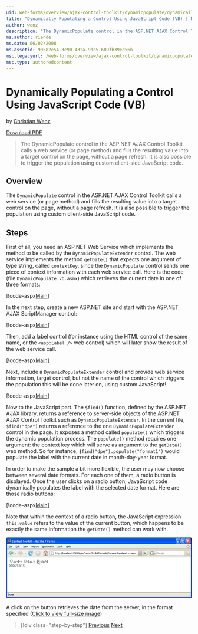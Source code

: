 ```yaml
---
uid: web-forms/overview/ajax-control-toolkit/dynamicpopulate/dynamically-populating-a-control-using-javascript-code-vb
title: "Dynamically Populating a Control Using JavaScript Code (VB) | Microsoft Docs"
author: wenz
description: "The DynamicPopulate control in the ASP.NET AJAX Control Toolkit calls a web service, or page method, and fills the resulting value into a target control on t... (VB)"
ms.author: riande
ms.date: 06/02/2008
ms.assetid: 90582e54-3e90-432a-9da5-689fb39ed56b
msc.legacyurl: /web-forms/overview/ajax-control-toolkit/dynamicpopulate/dynamically-populating-a-control-using-javascript-code-vb
msc.type: authoredcontent
---
```

# Dynamically Populating a Control Using JavaScript Code (VB)

by [Christian Wenz](https://github.com/wenz)

[Download PDF](https://download.microsoft.com/download/b/6/a/b6ae89ee-df69-4c87-9bfb-ad1eb2b23373/dynamicpopulate1VB.pdf)

> The DynamicPopulate control in the ASP.NET AJAX Control Toolkit calls a web service (or page method) and fills the resulting value into a target control on the page, without a page refresh. It is also possible to trigger the population using custom client-side JavaScript code.

## Overview

The `DynamicPopulate` control in the ASP.NET AJAX Control Toolkit calls a web service (or page method) and fills the resulting value into a target control on the page, without a page refresh. It is also possible to trigger the population using custom client-side JavaScript code.

## Steps

First of all, you need an ASP.NET Web Service which implements the method to be called by the `DynamicPopulateExtender` control. The web service implements the method `getDate()` that expects one argument of type string, called `contextKey`, since the `DynamicPopulate` control sends one piece of context information with each web service call. Here is the code (file `DynamicPopulate.vb.asmx`) which retrieves the current date in one of three formats:

[!code-aspx[Main](dynamically-populating-a-control-using-javascript-code-vb/samples/sample1.aspx)]

In the next step, create a new ASP.NET site and start with the ASP.NET AJAX ScriptManager control:

[!code-aspx[Main](dynamically-populating-a-control-using-javascript-code-vb/samples/sample2.aspx)]

Then, add a label control (for instance using the HTML control of the same name, or the `<asp:Label />` web control) which will later show the result of the web service call.

[!code-aspx[Main](dynamically-populating-a-control-using-javascript-code-vb/samples/sample3.aspx)]

Next, include a `DynamicPopulateExtender` control and provide web service information, target control, but not the name of the control which triggers the population this will be done later on, using custom JavaScript!

[!code-aspx[Main](dynamically-populating-a-control-using-javascript-code-vb/samples/sample4.aspx)]

Now to the JavaScript part. The `$find()` function, defined by the ASP.NET AJAX library, returns a reference to server-side objects of the ASP.NET AJAX Control Toolkit such as `DynamicPopulateExtender`. In the current file, `$find("dpe")` returns a reference to the one `DynamicPopulateExtender` control in the page. It exposes a method called `populate()` which triggers the dynamic population process. The `populate()` method requires one argument: the context key which will serve as argument to the `getDate()` web method. So for instance, `$find("dpe").populate("format1")` would populate the label with the current date in month-day-year format.

In order to make the sample a bit more flexible, the user may now choose between several date formats. For each one of them, a radio button is displayed. Once the user clicks on a radio button, JavaScript code dynamically populates the label with the selected date format. Here are those radio buttons:

[!code-aspx[Main](dynamically-populating-a-control-using-javascript-code-vb/samples/sample5.aspx)]

Note that within the context of a radio button, the JavaScript expression `this.value` refers to the value of the current button, which happens to be exactly the same information the `getDate()` method can work with.

[![A click on the button retrieves the date from the server, in the format specified](dynamically-populating-a-control-using-javascript-code-vb/_static/image2.png)](dynamically-populating-a-control-using-javascript-code-vb/_static/image1.png)

A click on the button retrieves the date from the server, in the format specified ([Click to view full-size image](dynamically-populating-a-control-using-javascript-code-vb/_static/image3.png))

> [!div class="step-by-step"]
> [Previous](dynamically-populating-a-control-vb.md)
> [Next](using-dynamicpopulate-with-a-user-control-and-javascript-vb.md)
